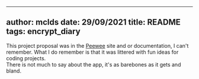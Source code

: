  ---
 author: mclds
 date: 29/09/2021
 title: README
 tags: encrypt_diary
 ---


This project proposal was in the [Peewee](http://docs.peewee-orm.com/en/latest/)
site and or documentation, I can't remember. What I do remember is that it was
littered with fun ideas for coding projects.  
There is not much to say about the app, it's as barebones as it gets and bland.
